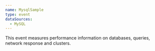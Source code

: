 ```yaml
---
name: MysqlSample
type: event
dataSources:
  - MySQL
---
```


This event measures performance information on databases, queries, network response and clusters.
